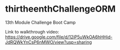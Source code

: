 # thirtheenthChallengeORM
13th Module Challenge Boot Camp


Link to walkthrough video: https://drive.google.com/file/d/12iP5uWkOA6hHHid-JdRQWkYnCsP6nMWO/view?usp=sharing
